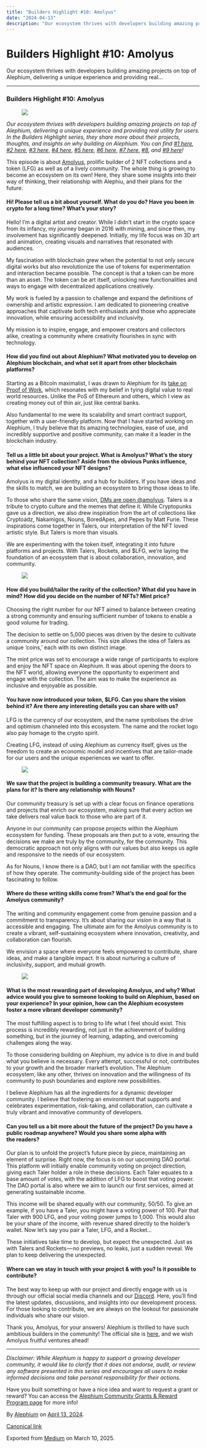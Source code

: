 ```yaml
---
title: "Builders Highlight #10: Amolyus"
date: "2024-04-13"
description: "Our ecosystem thrives with developers building amazing projects on top of Alephium, delivering a unique experience and providing real…"
---
```


<div>

# Builders Highlight \#10: Amolyus

</div>

<div class="section p-summary" field="subtitle">

Our ecosystem thrives with developers building amazing projects on top of Alephium, delivering a unique experience and providing real…

</div>

<div class="section e-content" field="body">

<div id="acbd" class="section section section--body section--first">

<div class="section-divider">

------------------------------------------------------------------------

</div>

<div class="section-content">

<div class="section-inner sectionLayout--insetColumn">

### Builders Highlight \#10: Amolyus

<figure id="4fa1" class="graf graf--figure graf-after--h3">
<img src="https://cdn-images-1.medium.com/max/800/1*bJYK36LBAu7Bb3_6IRqbTw.png" class="graf-image" data-image-id="1*bJYK36LBAu7Bb3_6IRqbTw.png" data-width="2400" data-height="2400" data-is-featured="true" />
</figure>

*Our ecosystem thrives with developers building amazing projects on top of Alephium, delivering a unique experience and providing real utility for users. In the Builders Highlight series, they share more about their projects, thoughts, and insights on why building on Alephium. You can find* <a href="https://medium.com/@alephium/builders-highlight-sezame-wallet-ddb4aeb61881" class="markup--anchor markup--p-anchor" data-href="https://medium.com/@alephium/builders-highlight-sezame-wallet-ddb4aeb61881" rel="noopener" target="_blank"><em>#1 here</em></a>*,* <a href="https://medium.com/@alephium/builders-highlight-alphpaca-nfts-99c69775f04c" class="markup--anchor markup--p-anchor" data-href="https://medium.com/@alephium/builders-highlight-alphpaca-nfts-99c69775f04c" rel="noopener" target="_blank"><em>#2 here</em></a>, <a href="https://medium.com/@alephium/builders-highlight-3-ayin-6be4a6bd4ec2" class="markup--anchor markup--p-anchor" data-href="https://medium.com/@alephium/builders-highlight-3-ayin-6be4a6bd4ec2" rel="noopener" target="_blank"><em>#3 here</em></a>, <a href="https://medium.com/@alephium/builders-highlight-4-no-trust-verify-9ea495ca826f" class="markup--anchor markup--p-anchor" data-href="https://medium.com/@alephium/builders-highlight-4-no-trust-verify-9ea495ca826f" rel="noopener" target="_blank"><em>#4 here</em></a>, <a href="https://medium.com/@alephium/builders-highlight-5-deadrare-d5ff90d6161e" class="markup--anchor markup--p-anchor" data-href="https://medium.com/@alephium/builders-highlight-5-deadrare-d5ff90d6161e" rel="noopener" target="_blank"><em>#5 here</em></a>, <a href="https://medium.com/@alephium/builders-highlight-6-what-the-duck-0aedc602ecfd" class="markup--anchor markup--p-anchor" data-href="https://medium.com/@alephium/builders-highlight-6-what-the-duck-0aedc602ecfd" rel="noopener" target="_blank"><em>#6 here</em></a>, <a href="https://medium.com/@alephium/builders-highlight-7-alphpad-bbd4f4a34fd5" class="markup--anchor markup--p-anchor" data-href="https://medium.com/@alephium/builders-highlight-7-alphpad-bbd4f4a34fd5" rel="noopener" target="_blank"><em>#7 here</em></a>, <a href="https://medium.com/@alephium/builders-highlight-8-ngu-money-f8bf05e36e99" class="markup--anchor markup--p-anchor" data-href="https://medium.com/@alephium/builders-highlight-8-ngu-money-f8bf05e36e99" target="_blank"><em>#8</em></a>*, and* <a href="https://medium.com/@alephium/builders-highlight-9-mobula-f9c45dc6c691" class="markup--anchor markup--p-anchor" data-href="https://medium.com/@alephium/builders-highlight-9-mobula-f9c45dc6c691" target="_blank"><em>#9 here</em></a>*!*

This episode is about <a href="https://twitter.com/amolyus" class="markup--anchor markup--p-anchor" data-href="https://twitter.com/amolyus" rel="noopener" target="_blank">Amolyus</a>, prolific builder of 2 NFT collections and a token (LFG) as well as of a lively community. The whole thing is growing to become an ecosystem on its own! Here, they share some insights into their way of thinking, their relationship with Alephiu, and their plans for the future.

#### Hi! Please tell us a bit about yourself. What do you do? Have you been in crypto for a long time? What’s your story?

Hello! I’m a digital artist and creator. While I didn’t start in the crypto space from its infancy, my journey began in 2016 with mining, and since then, my involvement has significantly deepened. Initially, my life focus was on 3D art and animation, creating visuals and narratives that resonated with audiences.

My fascination with blockchain grew when the potential to not only secure digital works but also revolutionize the use of tokens for experimentation and interaction became possible. The concept is that a token can be more than an asset. The token can be art itself, unlocking new functionalities and ways to engage with decentralized applications creatively.

My work is fueled by a passion to challenge and expand the definitions of ownership and artistic expression. I am dedicated to pioneering creative approaches that captivate both tech enthusiasts and those who appreciate innovation, while ensuring accessibility and inclusivity.

My mission is to inspire, engage, and empower creators and collectors alike, creating a community where creativity flourishes in sync with technology.

#### How did you find out about Alephium? What motivated you to develop on Alephium blockchain, and what set it apart from other blockchain platforms?

Starting as a Bitcoin maximalist, I was drawn to Alephium for its <a href="https://medium.com/@alephium/tech-talk-1-the-ultimate-guide-to-proof-of-less-work-the-universe-and-everything-ba70644ab301" class="markup--anchor markup--p-anchor" data-href="https://medium.com/@alephium/tech-talk-1-the-ultimate-guide-to-proof-of-less-work-the-universe-and-everything-ba70644ab301" target="_blank">take on Proof of Work</a>, which resonates with my belief in tying digital value to real world resources. Unlike the PoS of Ethereum and others, which I view as creating money out of thin air, just like central banks.

Also fundamental to me were its scalability and smart contract support, together with a user-friendly platform. Now that I have started working on Alephium, I truly believe that its amazing technologies, ease of use, and incredibly supportive and positive community, can make it a leader in the blockchain industry.

#### Tell us a little bit about your project. What is Amolyus? What’s the story behind your NFT collection? Aside from the obvious Punks influence, what else influenced your NFT designs?

Amolyus is my digital identity, and a hub for builders. If you have ideas and the skills to match, we are building an ecosystem to bring those ideas to life.

To those who share the same vision, <a href="https://twitter.com/amolyus" class="markup--anchor markup--p-anchor" data-href="https://twitter.com/amolyus" rel="noopener" target="_blank">DMs are open @amolyus</a>. Talers is a tribute to crypto culture and the memes that define it. While Cryptopunks gave us a direction, we also drew inspiration from the art of collections like Cryptoadz, Nakamigos, Nouns, BoredApes, and Pepes by Matt Furie. These inspirations come together in Talers, our interpretation of the NFT loved artistic style. But Talers is more than visuals.

We are experimenting with the token itself, integrating it into future platforms and projects. With Talers, Rockets, and \$LFG, we’re laying the foundation of an ecosystem that is about collaboration, innovation, and community.

<figure id="9ab5" class="graf graf--figure graf-after--p">
<img src="https://cdn-images-1.medium.com/max/800/1*xVYaGMwzxp-oNfoQXj6M4g.jpeg" class="graf-image" data-image-id="1*xVYaGMwzxp-oNfoQXj6M4g.jpeg" data-width="2000" data-height="2000" />
</figure>

#### How did you build/tailor the rarity of the collection? What did you have in mind? How did you decide on the number of NFTs? Mint price?

Choosing the right number for our NFT aimed to balance between creating a strong community and ensuring sufficient number of tokens to enable a good volume for trading.

The decision to settle on 5,000 pieces was driven by the desire to cultivate a community around our collection. This size allows the idea of Talers as unique ‘coins,’ each with its own distinct image.

The mint price was set to encourage a wide range of participants to explore and enjoy the NFT space on Alephium. It was about opening the doors to the NFT world, allowing everyone the opportunity to experiment and engage with the collection. The aim was to make the experience as inclusive and enjoyable as possible.

#### You have now introduced your token, \$LFG. Can you share the vision behind it? Are there any interesting details you can share with us?

LFG is the currency of our ecosystem, and the name symbolises the drive and optimism channeled into this ecosystem. The name and the rocket logo also pay homage to the crypto spirit.

Creating LFG, instead of using Alephium as currency itself, gives us the freedom to create an economic model and incentives that are tailor-made for our users and the unique experiences we want to offer.

<figure id="da4d" class="graf graf--figure graf-after--p">
<img src="https://cdn-images-1.medium.com/max/800/1*dmEQfBviaxxsOcz8T-DvIQ.jpeg" class="graf-image" data-image-id="1*dmEQfBviaxxsOcz8T-DvIQ.jpeg" data-width="3240" data-height="4050" />
</figure>

#### We saw that the project is building a community treasury. What are the plans for it? Is there any relationship with Nouns?

Our community treasury is set up with a clear focus on finance operations and projects that enrich our ecosystem, making sure that every action we take delivers real value back to those who are part of it.

Anyone in our community can propose projects within the Alephium ecosystem for funding. These proposals are then put to a vote, ensuring the decisions we make are truly by the community, for the community. This democratic approach not only aligns with our values but also keeps us agile and responsive to the needs of our ecosystem.

As for Nouns, I know there is a DAO, but I am not familiar with the specifics of how they operate. The community-building side of the project has been fascinating to follow.

#### Where do these writing skills come from? What’s the end goal for the Amolyus community?

The writing and community engagement come from genuine passion and a commitment to transparency. It’s about sharing our vision in a way that is accessible and engaging. The ultimate aim for the Amolyus community is to create a vibrant, self-sustaining ecosystem where innovation, creativity, and collaboration can flourish.

We envision a space where everyone feels empowered to contribute, share ideas, and make a tangible impact. It is about nurturing a culture of inclusivity, support, and mutual growth.

<figure id="5989" class="graf graf--figure graf-after--p">
<img src="https://cdn-images-1.medium.com/max/800/1*TbQ8bpTsc2p6H5FccZwJ7Q.jpeg" class="graf-image" data-image-id="1*TbQ8bpTsc2p6H5FccZwJ7Q.jpeg" data-width="2300" data-height="2600" />
</figure>

#### What is the most rewarding part of developing Amolyus, and why? What advice would you give to someone looking to build on Alephium, based on your experience? In your opinion, how can the Alephium ecosystem foster a more vibrant developer community?

The most fulfilling aspect is to bring to life what I feel should exist. This process is incredibly rewarding, not just in the achievement of building something, but in the journey of learning, adapting, and overcoming challenges along the way.

To those considering building on Alephium, my advice is to dive in and build what you believe is necessary. Every attempt, successful or not, contributes to your growth and the broader market’s evolution. The Alephium ecosystem, like any other, thrives on innovation and the willingness of its community to push boundaries and explore new possibilities.

I believe Alephium has all the ingredients for a dynamic developer community. I believe that fostering an environment that supports and celebrates experimentation, risk-taking, and collaboration, can cultivate a truly vibrant and innovative community of developers.

#### Can you tell us a bit more about the future of the project? Do you have a public roadmap anywhere? Would you share some alpha with the readers?

Our plan is to unfold the project’s future piece by piece, maintaining an element of surprise. Right now, the focus is on our upcoming DAO portal. This platform will initially enable community voting on project direction, giving each Taler holder a role in these decisions. Each Taler equates to a base amount of votes, with the addition of LFG to boost that voting power. The DAO portal is also where we aim to launch our first services, aimed at generating sustainable income.

This income will be shared equally with our community, 50/50. To give an example, if you have a Taler, you might have a voting power of 100. Pair that Taler with 900 LFG, and your voting power jumps to 1,000. This would also be your share of the income, with revenue shared directly to the holder’s wallet. Now let’s say you pair a Taler, LFG, and a Rocket…

These initiatives take time to develop, but expect the unexpected. Just as with Talers and Rockets — no previews, no leaks, just a sudden reveal. We plan to keep delivering the unexpected.

#### Where can we stay in touch with your project & with you? Is it possible to contribute?

The best way to keep up with our project and directly engage with us is through our official social media channels and our <a href="https://x.com/amolyus/status/1778032614269731263?s=46&amp;t=SqzCIOvHHX1YEQ19X4WZkQ" class="markup--anchor markup--p-anchor" data-href="https://x.com/amolyus/status/1778032614269731263?s=46&amp;t=SqzCIOvHHX1YEQ19X4WZkQ" rel="noopener" target="_blank">Discord</a>. Here, you’ll find the latest updates, discussions, and insights into our development process. For those looking to contribute, we are always on the lookout for passionate individuals who share our vision.

Thank you, Amolyus, for your answers! Alephium is thrilled to have such ambitious builders in the community! The official site is <a href="https://www.amolyus.xyz" class="markup--anchor markup--p-anchor" data-href="https://www.amolyus.xyz" rel="noopener" target="_blank">here</a>, and we wish Amolyus fruitful ventures ahead!

</div>

</div>

</div>

<div id="7d9e" class="section section section--body section--last">

<div class="section-divider">

------------------------------------------------------------------------

</div>

<div class="section-content">

<div class="section-inner sectionLayout--insetColumn">

*Disclaimer: While Alephium is happy to support a growing developer community, it would like to clarify that it does not endorse, audit, or review any software presented in this series and encourages all users to make informed decisions and take personal responsibility for their actions.*

Have you built something or have a nice idea and want to request a grant or reward? You can access the <a href="https://github.com/alephium/community/blob/master/Grant%26RewardProgram.md" class="markup--anchor markup--p-anchor" data-href="https://github.com/alephium/community/blob/master/Grant%26RewardProgram.md" rel="noopener ugc nofollow noopener" target="_blank">Alephium Community Grants &amp; Reward Program page</a> for more info!

</div>

</div>

</div>

</div>

By <a href="https://medium.com/@alephium" class="p-author h-card">Alephium</a> on [April 13, 2024](https://medium.com/p/39e03b6bd3f0).

<a href="https://medium.com/@alephium/builders-highlight-10-amolyus-39e03b6bd3f0" class="p-canonical">Canonical link</a>

Exported from [Medium](https://medium.com) on March 10, 2025.
